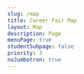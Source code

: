 ```yaml
---
slug: /map
title: Career Fair Map
layout: Map
description: Page
menuPage: true
studentSubpage: false
priority: 3
noJumbotron: true
---
```


&nbsp;
